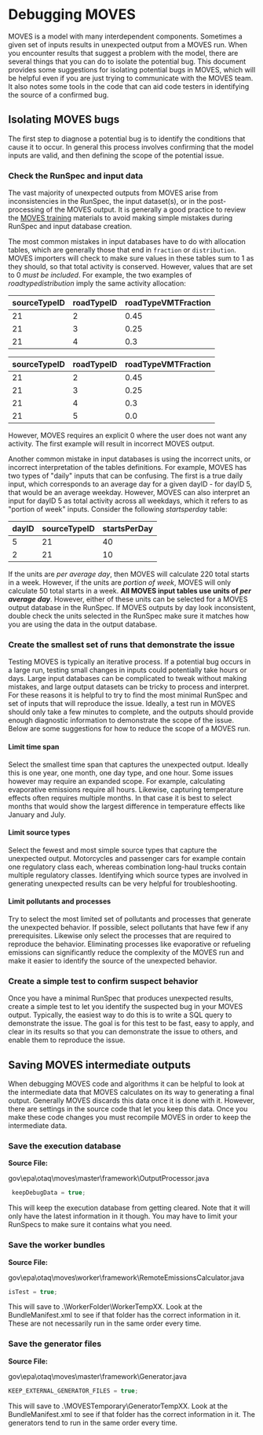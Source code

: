 # Debugging MOVES

MOVES is a model with many interdependent components. Sometimes a given set of inputs results in unexpected output from a MOVES run. When you encounter results that suggest a problem with the model, there are several things that you can do to isolate the potential bug. This document provides some suggestions for isolating potential bugs in MOVES, which will be helpful even if you are just trying to communicate with the MOVES team. It also notes some tools in the code that can aid code testers in identifying the source of a confirmed bug.

## Isolating MOVES bugs

The first step to diagnose a potential bug is to identify the conditions that cause it to occur. In general this process involves confirming that the model inputs are valid, and then defining the scope of the potential issue.

### Check the RunSpec and input data

The vast majority of unexpected outputs from MOVES arise from inconsistencies in the RunSpec, the input dataset(s), or in the post-processing of the MOVES output. It is generally a good practice to review the [MOVES training](https://www.epa.gov/moves/moves-training-sessions) materials to avoid making simple mistakes during RunSpec and input database creation.

The most common mistakes in input databases have to do with allocation tables, which are generally those that end in `fraction` or `distribution`. MOVES importers will check to make sure values in these tables sum to 1 as they should, so that total activity is conserved. However, values that are set to 0 *must be included*. For example, the two examples of *roadtypedistribution* imply the same activity allocation:

| sourceTypeID | roadTypeID | roadTypeVMTFraction |
| ------------ | ---------- | ------------------- |
| 21           | 2          | 0.45                |
| 21           | 3          | 0.25                |
| 21           | 4          | 0.3                 |

| sourceTypeID | roadTypeID | roadTypeVMTFraction |
| ------------ | ---------- | ------------------- |
| 21           | 2          | 0.45                |
| 21           | 3          | 0.25                |
| 21           | 4          | 0.3                 |
| 21           | 5          | 0.0                 |

However, MOVES requires an explicit 0 where the user does not want any activity. The first example will result in incorrect MOVES output.

Another common mistake in input databases is using the incorrect units, or incorrect interpretation of the tables definitions. For example, MOVES has two types of "daily" inputs that can be confusing. The first is a true daily input, which corresponds to an average day for a given dayID - for dayID 5, that would be an average weekday. However, MOVES can also interpret an input for dayID 5 as total activity across all weekdays, which it refers to as "portion of week" inputs. Consider the following *startsperday* table:

| dayID | sourceTypeID | startsPerDay |
| ----- | ------------ | ------------ |
| 5     | 21           | 40           |
| 2     | 21           | 10           |

If the units are *per average day*, then MOVES will calculate 220 total starts in a week. However, if the units are *portion of week*, MOVES will only calculate 50 total starts in a week. **All MOVES input tables use units of *per average day***. However, either of these units can be selected for a MOVES output database in the RunSpec. If MOVES outputs by day look inconsistent, double check the units selected in the RunSpec make sure it matches how you are using the data in the output database.

### Create the smallest set of runs that demonstrate the issue

Testing MOVES is typically an iterative process. If a potential bug occurs in a large run, testing small changes in inputs could potentially take hours or days. Large input databases can be complicated to tweak without making mistakes, and large output datasets can be tricky to process and interpret. For these reasons it is helpful to try to find the most minimal RunSpec and set of inputs that will reproduce the issue. Ideally, a test run in MOVES should only take a few minutes to complete, and the outputs should provide enough diagnostic information to demonstrate the scope of the issue. Below are some suggestions for how to reduce the scope of a MOVES run.

#### Limit time span

Select the smallest time span that captures the unexpected output. Ideally this is one year, one month, one day type, and one hour. Some issues however may require an expanded scope. For example, calculating evaporative emissions require all hours. Likewise, capturing temperature effects often requires multiple months. In that case it is best to select months that would show the largest difference in temperature effects like January and July.

#### Limit source types

Select the fewest and most simple source types that capture the unexpected output. Motorcycles and passenger cars for example contain one regulatory class each, whereas combination long-haul trucks contain multiple regulatory classes. Identifying which source types are involved in generating unexpected results can be very helpful for troubleshooting.

#### Limit pollutants and processes

Try to select the most limited set of pollutants and processes that generate the unexpected behavior. If possible, select pollutants that have few if any prerequisites. Likewise only select the processes that are required to reproduce the behavior. Eliminating processes like evaporative or refueling emissions can significantly reduce the complexity of the MOVES run and make it easier to identify the source of the unexpected behavior.

### Create a simple test to confirm suspect behavior

Once you have a minimal RunSpec that produces unexpected results, create a simple test to let you identify the suspected bug in your MOVES output. Typically, the easiest way to do this is to write a SQL query to demonstrate the issue. The goal is for this test to be fast, easy to apply, and clear in its results so that you can demonstrate the issue to others, and enable them to reproduce the issue.

## Saving MOVES intermediate outputs

When debugging MOVES code and algorithms it can be helpful to look at the intermediate data that MOVES calculates on its way to generating a final output. Generally MOVES discards this data once it is done with it. However, there are settings in the source code that let you keep this data. Once you make these code changes you must recompile MOVES in order to keep the intermediate data.

### Save the execution database

**Source File:** 

gov\epa\otaq\moves\master\framework\OutputProcessor.java

```java
 keepDebugData = true;
```

This will keep the execution database from getting cleared. Note that it will only have the latest information in it though. You may have to limit your RunSpecs to make sure it contains what you need.

### Save the worker bundles

**Source File:**

gov\epa\otaq\moves\worker\framework\RemoteEmissionsCalculator.java

```java
isTest = true;
```

This will save to .\WorkerFolder\WorkerTempXX. Look at the BundleManifest.xml to see if that folder has the correct information in it. These are not necessarily run in the same order every time.

### Save the generator files

**Source File:**

gov\epa\otaq\moves\master\framework\Generator.java

```java
KEEP_EXTERNAL_GENERATOR_FILES = true;
```

This will save to .\MOVESTemporary\GeneratorTempXX. Look at the BundleManifest.xml to see if that folder has the correct information in it. The generators tend to run in the same order every time.
